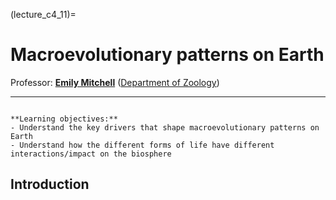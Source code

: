 (lecture_c4_11)=
# Macroevolutionary patterns on Earth

Professor: **[Emily Mitchell](mailto:ek338@cam.ac.uk)** ([Department of Zoology](https://www.zoo.cam.ac.uk/))

---

```{highlights}

**Learning objectives:**
- Understand the key drivers that shape macroevolutionary patterns on Earth
- Understand how the different forms of life have different interactions/impact on the biosphere

```

## Introduction
